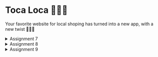 # Toca Loca 🐠🍹🌴

Your favorite website for local shoping has turned into a new app, with a new twist 🐠🍹🌴

<details>
<summary> Assignment 7 </summary>
  
### 1. Explain what are stateless widgets and stateful widgets, and explain the difference between them.
**Stateless Widgets**:
- Stateless widgets are immutable, meaning their properties cannot change once they are built. They are suitable for UI components that do not require any updates or changes after their creation.
- Examples include static text, icons, and simple layouts.

**Stateful Widgets**:
- Stateful widgets are mutable and can change their state during the lifetime of the widget. They maintain a state object that holds data that can be updated, causing the widget to rebuild when necessary.
- Examples include interactive components like checkboxes, text fields, or any widget that responds to user input.

**Key Difference**:
- The primary difference is that stateless widgets cannot change their state or re-render based on user actions, whereas stateful widgets can change and reflect those changes in the UI.

### 2. Mention the widgets that you have used for this project and its uses.
In your project, the following widgets have been used:

- **Scaffold**: Provides a structure for the visual interface, including an AppBar and a body area.
- **AppBar**: Displays a material design app bar at the top of the screen with a title.
- **Column**: Lays out its children in a vertical array, allowing for a stacked layout of widgets.
- **Row**: Arranges its children horizontally, which is used for displaying info cards side by side.
- **InfoCard**: A custom stateless widget used to display static information (NPM, Name, Class).
- **GridView**: Displays a grid of items that scrolls vertically, used for displaying the list of actions (product list, add product, logout).
- **Card**: Provides a material design card layout for the `InfoCard` widget to give it a raised effect.
- **InkWell**: A material design widget that responds to touch events, used for creating tappable areas in `ItemCard`.
- **SnackBar**: A lightweight message at the bottom of the screen that shows feedback when an action occurs (like pressing a button).
  
### 3. What is the use-case for `setState()`? Explain the variable that can be affected by `setState()`.
In this project, the use of `setState()` isn't explicitly present because your `MyHomePage` class is stateless. However, in a stateful widget context, `setState()` is used to notify the Flutter framework that the internal state of a widget has changed, and the framework should rebuild the widget.

**Use Case**:
- When a user interacts with the app (for instance, pressing a button that changes some data), `setState()` would be called to update the UI with the new state.

**Affected Variables**:
- Any variable defined in the state class of a stateful widget can be affected by `setState()`. For example, if you had a `bool isLoading` variable to indicate loading status, you would update this variable inside `setState()` whenever the loading state changes.

### 4. Explain the difference between `const` and `final` keyword.
- **const**:
  - `const` is used for compile-time constants. When you declare a variable with `const`, it is immutable, and its value is determined at compile time. 
  - Example: `const Text('Hello World')` creates a text widget that never changes.

- **final**:
  - `final` is used for variables that can only be assigned once but can be set at runtime. The value can be determined when the variable is initialized and can be any expression that resolves to a single value.
  - Example: `final String greeting = 'Hello World';` means that `greeting` can be assigned a value once, but that value can be determined at runtime.
In summary, use `const` when you want a constant value known at compile time, and use `final` when you want a variable whose value is set once at runtime but can be calculated based on other factors.

## 5. Implementing To Do List

Sure! Here’s a simplified summary of the project reorganization and widget creation steps:

### Reorganizing the Project Structure

1. **Create `menu.dart`:**
   - Create a new file named `menu.dart` in the `lib` directory.
   - Add the import statement:  
     ```dart
     import 'package:flutter/material.dart';
     ```

2. **Move Classes to `menu.dart`:**
   - Cut `MyHomePage` and `_MyHomePageState` classes from `main.dart` and paste them into `menu.dart`.

3. **Fix Import in `main.dart`:**
   - Add this import at the top of `main.dart` to resolve errors:
     ```dart
     import 'package:mental_health_tracker/menu.dart';
     ```

4. **Run the Application:**
   - Run the project to ensure everything works correctly.

### Creating a Simple Widget in Flutter

**Step 1: Change Application Theme Color**
- In `main.dart`, update the theme color:
  ```
  colorScheme: ColorScheme.fromSwatch(
      primarySwatch: Colors.deepPurple,
  ).copyWith(secondary: Colors.deepPurple[400]),
  ```

**Step 2: Convert `MyHomePage` to Stateless**
- In `main.dart`, change:
  ```
  home: MyHomePage(title: 'Flutter Demo Home Page'),
  ```
  to:
  ```
  home: MyHomePage(),
  ```

- In `menu.dart`, change `MyHomePage` to a stateless widget:
  ```
  class MyHomePage extends StatelessWidget {
      MyHomePage({super.key});
      ...
  }
  ```

**Step 3: Create InfoCard Class**
- Declare variables in `MyHomePage`:
  ```
  final String npm = '5000000000'; // NPM
  final String name = 'Gedagedi Gedagedago'; // Name
  final String className = 'PBP S'; // Class
  ```

- Create `InfoCard` class:
  ```
  class InfoCard extends StatelessWidget {
      final String title;
      final String content;
      const InfoCard({super.key, required this.title, required this.content});
      ...
  }
  ```

**Step 4: Create ItemHomepage Class and ItemCard**
- Create `ItemHomepage` class:
  ```
  class ItemHomepage {
      final String name;
      final IconData icon;
      ItemHomepage(this.name, this.icon);
  }
  ```

- Define a list of items:
  ```
  final List<ItemHomepage> items = [
      ItemHomepage("View Mood", Icons.mood),
      ItemHomepage("Add Mood", Icons.add),
      ItemHomepage("Logout", Icons.logout),
  ];
  ```

- Create `ItemCard` class:
  ```
  class ItemCard extends StatelessWidget {
      final ItemHomepage item;
      const ItemCard(this.item, {super.key});
      ...
  }
  ```

**Step 5: Integrate InfoCard and ItemCard**
- Update the `build` method in `MyHomePage` to display `InfoCard` and `ItemCard`:
  ```
  @override
  Widget build(BuildContext context) {
      return Scaffold(
          appBar: AppBar(title: const Text('Mental Health Tracker')),
          body: Padding(
              padding: const EdgeInsets.all(16.0),
              child: Column(
                  children: [
                      Row(
                          mainAxisAlignment: MainAxisAlignment.spaceEvenly,
                          children: [
                              InfoCard(title: 'NPM', content: npm),
                              InfoCard(title: 'Name', content: name),
                              InfoCard(title: 'Class', content: className),
                          ],
                      ),
                      GridView.count(
                          crossAxisCount: 3,
                          shrinkWrap: true,
                          children: items.map((item) => ItemCard(item)).toList(),
                      ),
                  ],
              ),
          ),
      );
  }
  ```

**Final Step: Analyze the Project
- Run the command in the terminal to check for issues:
  ```bash
  flutter analyze
  ```


</details>

<details>
<summary> Assignment 8 </summary>

### 1. **Purpose and Advantages of `const` in Flutter**
   In Flutter, `const` is used to indicate that a value is compile-time constant, meaning it does not change. Using `const` has several benefits:
   
   - **Performance Optimization**: `const` widgets are instantiated only once, as they are immutable. This reduces the number of widget rebuilds, making the app more efficient.
   - **Less Memory Usage**: `const` values are stored only once in memory, which can lower the memory footprint of the app.
   - **Enhanced Readability**: Using `const` clarifies that certain elements do not need to be rebuilt, which can make the code easier to follow.

   **When to Use `const`**:
   - Use `const` for widgets and values that are guaranteed not to change.
   - Place `const` in front of widgets that do not depend on external data, such as static text, icons, or shapes.

   **When Not to Use `const`**:
   - Avoid using `const` for widgets that rely on dynamic values or are updated based on user interactions.

---

### 2. **Comparison of `Column` and `Row` Widgets in Flutter**

   The `Column` and `Row` widgets are used to arrange children in a vertical and horizontal layout, respectively.

   - **Column**: Displays widgets vertically.
     - **Usage**: When stacking widgets on top of each other.
     - **Properties**:
       - `mainAxisAlignment`: Controls the vertical alignment.
       - `crossAxisAlignment`: Controls the horizontal alignment.

     ```dart
     Column(
       mainAxisAlignment: MainAxisAlignment.center,
       crossAxisAlignment: CrossAxisAlignment.center,
       children: [
         Text("Hello"),
         Icon(Icons.star),
         ElevatedButton(onPressed: () {}, child: Text("Press"))
       ],
     )
     ```

   - **Row**: Displays widgets horizontally.
     - **Usage**: When aligning widgets side-by-side.
     - **Properties**:
       - `mainAxisAlignment`: Controls the horizontal alignment.
       - `crossAxisAlignment`: Controls the vertical alignment.

     ```dart
     Row(
       mainAxisAlignment: MainAxisAlignment.spaceAround,
       crossAxisAlignment: CrossAxisAlignment.center,
       children: [
         Icon(Icons.home),
         Text("Welcome"),
         Icon(Icons.settings),
       ],
     )
     ```

   **Key Difference**:
   - `Column` arranges widgets vertically, whereas `Row` arranges them horizontally.
   - Both allow for alignment customization but with different axis configurations.

---

### 3. **Input Elements Used and Other Potential Input Elements in Flutter**

   **Used Input Elements**:
   - **TextField**: For single-line text input.
   - **DropdownButton**: To provide a list of selectable options.
   - **Checkbox**: For selecting multiple options in a checklist style.
   - **RadioButton**: To select one option among several choices.
   - **Switch**: A toggle for binary choices (e.g., On/Off).
   - **Slider**: For selecting a value within a range.

   **Other Flutter Input Elements Not Used**:
   - **DatePicker**: Allows users to select a date from a calendar.
   - **TimePicker**: Provides a clock interface for selecting a time.
   - **Autocomplete**: Suggests options based on user input.
   - **Stepper**: Used for displaying a sequence of steps (e.g., multi-step form).

   Flutter’s input widgets provide versatility, each serving a different type of user input, so choosing the right one depends on the specific data required.

---

### 4. **Setting Theme in a Flutter Application**

   In Flutter, themes help ensure a consistent look and feel across the app by defining color schemes, font styles, and widget appearances.

   **Setting a Theme**:
   - Themes can be set globally using the `MaterialApp` widget’s `theme` property. The theme is defined in `ThemeData`, where properties like colors, text styles, and button themes can be customized.
   - Example of defining a light theme with custom colors:

     ```dart
     MaterialApp(
       theme: ThemeData(
         primarySwatch: Colors.blue,
         accentColor: Colors.amber,
         textTheme: TextTheme(
           bodyText1: TextStyle(fontSize: 18, color: Colors.black),
         ),
       ),
       home: HomePage(),
     );
     ```

   **Customizing Theme**:
   - You can add a `ThemeData.dark()` for dark mode and toggle between light and dark themes based on user preference.

   **Implemented Theme**:
   - If you implemented a theme, it likely included `ThemeData` to define a consistent color scheme and text styling.

---

### 5. **Managing Navigation in a Multi-Page Flutter Application**

   Flutter offers multiple ways to navigate between pages:

   - **Navigator.push and Navigator.pop**: The most basic form of navigation, where you push a new route (page) onto the stack and pop it to go back.
     ```dart
     // Navigating to a new page
     Navigator.push(
       context,
       MaterialPageRoute(builder: (context) => NewPage()),
     );

     // Going back to the previous page
     Navigator.pop(context);
     ```

   - **Named Routes**: Useful for organizing navigation in larger apps by defining routes in `MaterialApp`’s `routes` property. Named routes improve readability and reusability.
     ```dart
     MaterialApp(
       initialRoute: '/',
       routes: {
         '/': (context) => HomePage(),
         '/settings': (context) => SettingsPage(),
       },
     );

     // Navigate to the settings page
     Navigator.pushNamed(context, '/settings');
     ```

   - **Navigation with Libraries**: For complex navigation scenarios, libraries like `go_router` or `auto_route` are often used to simplify and streamline routing.

   Managing navigation well enhances the user experience and makes the app flow more intuitive, especially when handling back navigation and transitions between related screens.
</details>

<details>
<summary> Assignment 9 </summary>

### 1. **Why do we need to create a model to retrieve or send JSON data? Will an error occur if we don’t create a model first?**

A **model** for JSON data simplifies data parsing and ensures data consistency. Here's why it's important:

- **Type Safety**: A model defines the expected structure and types of data, helping avoid runtime errors caused by unexpected or incorrect data.
- **Ease of Use**: Using models allows you to work with structured data (e.g., objects) instead of raw JSON, making your code easier to read and maintain.
- **Validation**: A model can include validation rules to ensure data integrity before sending or after receiving it.
  
If you don’t create a model:
- **Errors won’t necessarily occur**, but you’ll have to work with raw JSON, which is error-prone and less maintainable.
- **Parsing and validation** will have to be done manually, increasing the likelihood of bugs and making code harder to manage.

### 2. **Function of the HTTP library in this task**

The **HTTP library** in Flutter is used for making network requests. Key functionalities include:
- **GET Requests**: Retrieve data from a server.
- **POST Requests**: Send data to a server (e.g., for creating or updating resources).
- **Header Management**: Add authentication tokens or content-type headers.
- **Response Handling**: Parse server responses, such as JSON payloads, for use in the application.

For this task, the HTTP library facilitates communication between the Flutter app and the backend API.

---

### 3. **Function of `CookieRequest`**

`CookieRequest` is used to handle session-based authentication in Flutter. Its primary functions are:
- **Maintaining Session State**: It stores cookies (e.g., session ID) sent by the server, allowing the app to stay logged in across multiple requests.
- **Automatic Cookie Management**: It automatically attaches the stored cookies to subsequent requests, ensuring authenticated requests.
- **Centralized Access**: Sharing the `CookieRequest` instance with all components ensures that all parts of the app share the same session state.

This shared instance is necessary to provide a consistent user experience and manage session persistence across the app.

---

### 4. **Mechanism of Data Transmission (Input to Display)**

1. **Input in Flutter**: User inputs data via forms or other widgets.
2. **Data Conversion**: Data is converted into a JSON format or query parameters to send to the server.
3. **HTTP Request**: The Flutter app sends the data (e.g., using `http.post`) to the backend.
4. **Backend Processing**: The server processes the request (e.g., validates input, performs CRUD operations on the database).
5. **Response from Backend**: The server sends a response in JSON format containing the required data.
6. **Data Parsing**: The Flutter app receives the response and parses it (often using models).
7. **UI Update**: The parsed data is displayed in widgets like `ListView` or `Text`.

---

### 5. **Authentication Mechanism**

#### **Login**
1. **Input**: User enters username and password in Flutter.
2. **Request**: Flutter sends a POST request with the credentials to the Django backend (e.g., `/login/` endpoint).
3. **Validation**: Django validates the credentials:
   - If valid, it creates a session and returns session cookies or a token.
   - If invalid, it returns an error response.
4. **Response**: Flutter saves the session data (e.g., in `CookieRequest` or a token store) and navigates to the menu screen.

#### **Register**
1. **Input**: User enters registration details (e.g., name, email, password).
2. **Request**: Flutter sends a POST request to Django’s registration endpoint (e.g., `/register/`).
3. **Backend**: Django:
   - Validates the input.
   - Creates a new user in the database.
   - Optionally logs the user in or sends a confirmation response.
4. **Response**: Flutter receives the response and either logs the user in or displays success.

#### **Logout**
1. **Request**: Flutter sends a request to Django’s logout endpoint (e.g., `/logout/`).
2. **Backend**: Django clears the session or invalidates the token.
3. **Response**: Flutter removes the session or token data and navigates to the login screen.

#### **Display of Menu**
1. **Session Validation**: On navigating to the menu, Flutter checks session validity (e.g., using `CookieRequest`).
2. **Data Fetching**: Flutter fetches menu data (e.g., user details or items) from Django.
3. **Response Handling**: Data is parsed and displayed using Flutter widgets.

This flow ensures secure authentication and seamless user experience.

### Implementation of the Checklist Step by Step

1. **Deploying the Django Project on Localhost**
   - Set up a Django project and configure it with a PostgreSQL or SQLite database.
   - Create required models, views, and APIs for authentication and item management.
   - Use Django REST Framework (DRF) to create JSON endpoints for items.
   - Run the Django development server on localhost to ensure smooth functionality.

2. **Implementing the Registration Feature in Flutter**
   - Create a registration page using `TextField` widgets for user input (e.g., username, email, and password).
   - Add a submit button that triggers an HTTP POST request to the Django `/register/` endpoint.
   - Parse the server response to provide feedback (success or failure) to the user.

3. **Creating a Login Page in Flutter**
   - Build a login page with input fields for username and password.
   - Use the HTTP library to send a POST request to Django’s `/login/` endpoint.
   - If login is successful, store the session data or token using `CookieRequest`.

4. **Integrating Django Authentication with Flutter**
   - Use `CookieRequest` in Flutter to store cookies or tokens received from Django.
   - Ensure the session or token is attached to all requests requiring authentication (e.g., fetching user-specific items).
   - Implement session validation logic in Flutter to handle scenarios like expired sessions.

5. **Creating a Custom Model in Django**
   - Define a model in Django for items with attributes like `name`, `price`, `description`, and `user` (ForeignKey to the `User` model).
   - Migrate the model to the database using `python manage.py makemigrations` and `python manage.py migrate`.

6. **Creating the Item List Page in Flutter**
   - Use `FutureBuilder` to fetch JSON data from Django's `/items/` endpoint.
   - Parse the JSON response into a custom Dart model.
   - Display the list using `ListView.builder`, showing the name, price, and description for each item.

7. **Creating a Detail Page for Items**
   - Add navigation to the detail page when a user taps an item on the list.
   - Pass the selected item's data to the detail page using `Navigator.push`.
   - Display all item attributes on this page using widgets like `Text` and `Column`.
   - Include a button to navigate back to the list page.

8. **Filtering the Item List for the Logged-in User**
   - Modify the Django endpoint to return only items associated with the currently authenticated user.
   - On the Flutter side, ensure the authentication token or session is included in the request headers for this endpoint.

9. **README Documentation**
   - Write a detailed README explaining:
     - Each step in implementing the checklist.
     - Any challenges faced and solutions.
     - The structure of the Django and Flutter projects, including API endpoints and models.
     - Answers to the provided questions with clear subheadings.
</details>